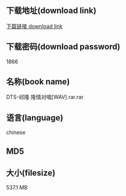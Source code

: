 ## 下载地址(download link)
[下载链接 download link](https://tutu365.netlify.app/?s=DTS-%E7%A5%81%E9%9A%86+%E9%9A%86%E6%83%85%E5%AF%B9%E5%94%B1%5BWAV%5D.rar)

## 下载密码(download password)
1866

## 名称(book name)
DTS-祁隆 隆情对唱[WAV].rar.rar

## 语言(language)
chinese

## MD5


## 大小(filesize)
537.1 MB
